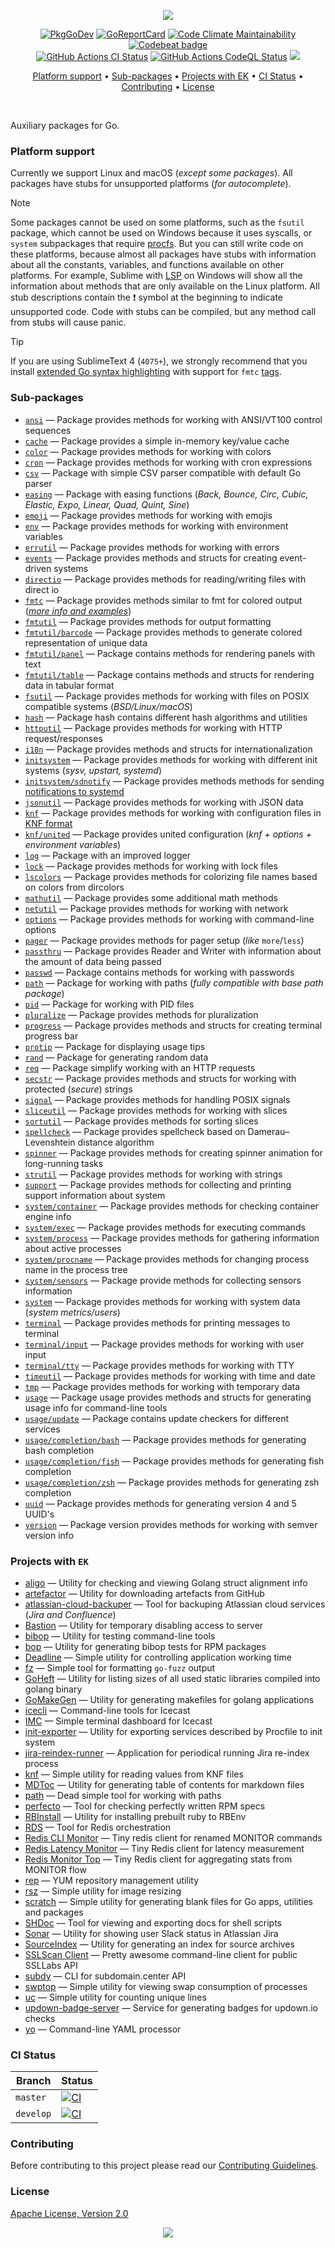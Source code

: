 <p align="center"><a href="#readme"><img src="https://gh.kaos.st/go-ek.svg"/></a></p>

<p align="center">
  <a href="https://kaos.sh/g/ek.v12"><img src="https://gh.kaos.st/godoc.svg" alt="PkgGoDev"></a>
  <a href="https://kaos.sh/r/ek.v12"><img src="https://kaos.sh/r/ek.v12.svg" alt="GoReportCard" /></a>
  <a href="https://kaos.sh/l/ek"><img src="https://kaos.sh/l/210cafc2de7bf4320649.svg" alt="Code Climate Maintainability" /></a>
  <a href="https://kaos.sh/b/ek"><img src="https://kaos.sh/b/3649d737-e5b9-4465-9765-b9f4ebec60ec.svg" alt="Codebeat badge" /></a>
  <br/>
  <a href="https://kaos.sh/w/ek/ci"><img src="https://kaos.sh/w/ek/ci.svg" alt="GitHub Actions CI Status" /></a>
  <a href="https://kaos.sh/w/ek/codeql-analysis"><img src="https://kaos.sh/w/ek/codeql-analysis.svg" alt="GitHub Actions CodeQL Status" /></a>
  <a href="#license"><img src="https://gh.kaos.st/apache2.svg" /></a>
</p>

<p align="center"><a href="#platform-support">Platform support</a> • <a href="#sub-packages">Sub-packages</a> • <a href="#projects-with-ek">Projects with EK</a> • <a href="#ci-status">CI Status</a> • <a href="#contributing">Contributing</a> • <a href="#license">License</a></p>

<br/>

Auxiliary packages for Go.

### Platform support

Currently we support Linux and macOS (_except some packages_). All packages have stubs for unsupported platforms (_for autocomplete_).

> [!NOTE]
> Some packages cannot be used on some platforms, such as the `fsutil` package, which cannot be used on Windows because it uses syscalls, or `system` subpackages that require [procfs](https://en.wikipedia.org/wiki/Procfs). But you can still write code on these platforms, because almost all packages have stubs with information about all the constants, variables, and functions available on other platforms. For example, Sublime with [LSP](https://lsp.sublimetext.io) on Windows will show all the information about methods that are only available on the Linux platform. All stub descriptions contain the ❗ symbol at the beginning to indicate unsupported code. Code with stubs can be compiled, but any method call from stubs will cause panic.

> [!TIP]
> If you are using SublimeText 4 (`4075+`), we strongly recommend that you install [extended Go syntax highlighting](https://github.com/essentialkaos/blackhole-theme-sublime/blob/master/fmtc.sublime-syntax) with support for `fmtc` [tags](fmtc).

### Sub-packages

- [`ansi`](https://kaos.sh/g/ek.v12/ansi) — Package provides methods for working with ANSI/VT100 control sequences
- [`cache`](https://kaos.sh/g/ek.v12/cache) — Package provides a simple in-memory key/value cache
- [`color`](https://kaos.sh/g/ek.v12/color) — Package provides methods for working with colors
- [`cron`](https://kaos.sh/g/ek.v12/cron) — Package provides methods for working with cron expressions
- [`csv`](https://kaos.sh/g/ek.v12/csv) — Package with simple CSV parser compatible with default Go parser
- [`easing`](https://kaos.sh/g/ek.v12/easing) — Package with easing functions (_Back, Bounce, Circ, Cubic, Elastic, Expo, Linear, Quad, Quint, Sine_)
- [`emoji`](https://kaos.sh/g/ek.v12/emoji) — Package provides methods for working with emojis
- [`env`](https://kaos.sh/g/ek.v12/env) — Package provides methods for working with environment variables
- [`errutil`](https://kaos.sh/g/ek.v12/errutil) — Package provides methods for working with errors
- [`events`](https://kaos.sh/g/ek.v12/events) — Package provides methods and structs for creating event-driven systems
- [`directio`](https://kaos.sh/g/ek.v12/directio) — Package provides methods for reading/writing files with direct io
- [`fmtc`](https://kaos.sh/g/ek.v12/fmtc) — Package provides methods similar to fmt for colored output ([_more info and examples_](fmtc/README.md))
- [`fmtutil`](https://kaos.sh/g/ek.v12/fmtutil) — Package provides methods for output formatting
- [`fmtutil/barcode`](https://kaos.sh/g/ek.v12/fmtutil/barcode) — Package provides methods to generate colored representation of unique data
- [`fmtutil/panel`](https://kaos.sh/g/ek.v12/fmtutil/panel) — Package contains methods for rendering panels with text
- [`fmtutil/table`](https://kaos.sh/g/ek.v12/fmtutil/table) — Package contains methods and structs for rendering data in tabular format
- [`fsutil`](https://kaos.sh/g/ek.v12/fsutil) — Package provides methods for working with files on POSIX compatible systems (_BSD/Linux/macOS_)
- [`hash`](https://kaos.sh/g/ek.v12/hash) — Package hash contains different hash algorithms and utilities
- [`httputil`](https://kaos.sh/g/ek.v12/httputil) — Package provides methods for working with HTTP request/responses
- [`i18n`](https://kaos.sh/g/ek.v12/i18n) — Package provides methods and structs for internationalization
- [`initsystem`](https://kaos.sh/g/ek.v12/initsystem) — Package provides methods for working with different init systems (_sysv, upstart, systemd_)
- [`initsystem/sdnotify`](https://kaos.sh/g/ek.v12/initsystem/sdnotify) — Package provides methods methods for sending [notifications to systemd](https://www.freedesktop.org/software/systemd/man/latest/sd_notify.html#Well-known%20assignments)
- [`jsonutil`](https://kaos.sh/g/ek.v12/jsonutil) — Package provides methods for working with JSON data
- [`knf`](https://kaos.sh/g/ek.v12/knf) — Package provides methods for working with configuration files in [KNF format](https://kaos.sh/knf-spec)
- [`knf/united`](https://kaos.sh/g/ek.v12/knf/united) — Package provides united configuration (_knf + options + environment variables_)
- [`log`](https://kaos.sh/g/ek.v12/log) — Package with an improved logger
- [`lock`](https://kaos.sh/g/ek.v12/lock) — Package provides methods for working with lock files
- [`lscolors`](https://kaos.sh/g/ek.v12/lscolors) — Package provides methods for colorizing file names based on colors from dircolors
- [`mathutil`](https://kaos.sh/g/ek.v12/mathutil) — Package provides some additional math methods
- [`netutil`](https://kaos.sh/g/ek.v12/netutil) — Package provides methods for working with network
- [`options`](https://kaos.sh/g/ek.v12/options) — Package provides methods for working with command-line options
- [`pager`](https://kaos.sh/g/ek.v12/pager) — Package provides methods for pager setup (_like_ `more`/`less`)
- [`passthru`](https://kaos.sh/g/ek.v12/passthru) — Package provides Reader and Writer with information about the amount of data being passed
- [`passwd`](https://kaos.sh/g/ek.v12/passwd) — Package contains methods for working with passwords
- [`path`](https://kaos.sh/g/ek.v12/path) — Package for working with paths (_fully compatible with base path package_)
- [`pid`](https://kaos.sh/g/ek.v12/pid) — Package for working with PID files
- [`pluralize`](https://kaos.sh/g/ek.v12/pluralize) — Package provides methods for pluralization
- [`progress`](https://kaos.sh/g/ek.v12/progress) — Package provides methods and structs for creating terminal progress bar
- [`protip`](https://kaos.sh/g/ek.v12/protip) — Package for displaying usage tips
- [`rand`](https://kaos.sh/g/ek.v12/rand) — Package for generating random data
- [`req`](https://kaos.sh/g/ek.v12/req) — Package simplify working with an HTTP requests
- [`secstr`](https://kaos.sh/g/ek.v12/secstr) — Package provides methods and structs for working with protected (_secure_) strings
- [`signal`](https://kaos.sh/g/ek.v12/signal) — Package provides methods for handling POSIX signals
- [`sliceutil`](https://kaos.sh/g/ek.v12/sliceutil) — Package provides methods for working with slices
- [`sortutil`](https://kaos.sh/g/ek.v12/sortutil) — Package provides methods for sorting slices
- [`spellcheck`](https://kaos.sh/g/ek.v12/spellcheck) — Package provides spellcheck based on Damerau–Levenshtein distance algorithm
- [`spinner`](https://kaos.sh/g/ek.v12/spinner) — Package provides methods for creating spinner animation for long-running tasks
- [`strutil`](https://kaos.sh/g/ek.v12/strutil) — Package provides methods for working with strings
- [`support`](https://kaos.sh/g/ek.v12/support) — Package provides methods for collecting and printing support information about system
- [`system/container`](https://kaos.sh/g/ek.v12/system/container) — Package provides methods for checking container engine info
- [`system/exec`](https://kaos.sh/g/ek.v12/system/exec) — Package provides methods for executing commands
- [`system/process`](https://kaos.sh/g/ek.v12/system/process) — Package provides methods for gathering information about active processes
- [`system/procname`](https://kaos.sh/g/ek.v12/system/procname) — Package provides methods for changing process name in the process tree
- [`system/sensors`](https://kaos.sh/g/ek.v12/system/sensors) — Package provide methods for collecting sensors information
- [`system`](https://kaos.sh/g/ek.v12/system) — Package provides methods for working with system data (_system metrics/users_)
- [`terminal`](https://kaos.sh/g/ek.v12/terminal) — Package provides methods for printing messages to terminal
- [`terminal/input`](https://kaos.sh/g/ek.v12/terminal/input) — Package provides methods for working with user input
- [`terminal/tty`](https://kaos.sh/g/ek.v12/terminal/tty) — Package provides methods for working with TTY
- [`timeutil`](https://kaos.sh/g/ek.v12/timeutil) — Package provides methods for working with time and date
- [`tmp`](https://kaos.sh/g/ek.v12/tmp) — Package provides methods for working with temporary data
- [`usage`](https://kaos.sh/g/ek.v12/usage) — Package usage provides methods and structs for generating usage info for command-line tools
- [`usage/update`](https://kaos.sh/g/ek.v12/usage/update) — Package contains update checkers for different services
- [`usage/completion/bash`](https://kaos.sh/g/ek.v12/usage/completion/bash) — Package provides methods for generating bash completion
- [`usage/completion/fish`](https://kaos.sh/g/ek.v12/usage/completion/fish) — Package provides methods for generating fish completion
- [`usage/completion/zsh`](https://kaos.sh/g/ek.v12/usage/completion/zsh) — Package provides methods for generating zsh completion
- [`uuid`](https://kaos.sh/g/ek.v12/uuid) — Package provides methods for generating version 4 and 5 UUID's
- [`version`](https://kaos.sh/g/ek.v12/version) — Package version provides methods for working with semver version info

### Projects with `EK`

- [aligo](https://kaos.sh/aligo) — Utility for checking and viewing Golang struct alignment info
- [artefactor](https://kaos.sh/artefactor) — Utility for downloading artefacts from GitHub
- [atlassian-cloud-backuper](https://kaos.sh/atlassian-cloud-backuper) — Tool for backuping Atlassian cloud services (_Jira and Confluence_)
- [Bastion](https://kaos.sh/bastion) — Utility for temporary disabling access to server
- [bibop](https://kaos.sh/bibop) — Utility for testing command-line tools
- [bop](https://kaos.sh/bop) — Utility for generating bibop tests for RPM packages
- [Deadline](https://kaos.sh/deadline) — Simple utility for controlling application working time
- [fz](https://kaos.sh/fz) — Simple tool for formatting `go-fuzz` output
- [GoHeft](https://kaos.sh/goheft) — Utility for listing sizes of all used static libraries compiled into golang binary
- [GoMakeGen](https://kaos.sh/gomakegen) — Utility for generating makefiles for golang applications
- [icecli](https://kaos.sh/icecli) — Command-line tools for Icecast
- [IMC](https://kaos.sh/imc) — Simple terminal dashboard for Icecast
- [init-exporter](https://github.com/funbox/init-exporter) — Utility for exporting services described by Procfile to init system
- [jira-reindex-runner](https://kaos.sh/jira-reindex-runner) — Application for periodical running Jira re-index process
- [knf](https://kaos.sh/knf) — Simple utility for reading values from KNF files
- [MDToc](https://kaos.sh/mdtoc) — Utility for generating table of contents for markdown files
- [path](https://kaos.sh/path) — Dead simple tool for working with paths
- [perfecto](https://kaos.sh/perfecto) — Tool for checking perfectly written RPM specs
- [RBInstall](https://kaos.sh/rbinstall) — Utility for installing prebuilt ruby to RBEnv
- [RDS](https://kaos.sh/rds) — Tool for Redis orchestration
- [Redis CLI Monitor](https://kaos.sh/redis-cli-monitor) — Tiny redis client for renamed MONITOR commands
- [Redis Latency Monitor](https://kaos.sh/redis-latency-monitor) — Tiny Redis client for latency measurement
- [Redis Monitor Top](https://kaos.sh/redis-monitor-top) — Tiny Redis client for aggregating stats from MONITOR flow
- [rep](https://kaos.sh/rep) — YUM repository management utility
- [rsz](https://kaos.sh/rsz) — Simple utility for image resizing
- [scratch](https://kaos.sh/scratch) — Simple utility for generating blank files for Go apps, utilities and packages
- [SHDoc](https://kaos.sh/shdoc) — Tool for viewing and exporting docs for shell scripts
- [Sonar](https://kaos.sh/sonar) — Utility for showing user Slack status in Atlassian Jira
- [SourceIndex](https://kaos.sh/source-index) — Utility for generating an index for source archives
- [SSLScan Client](https://kaos.sh/sslcli) — Pretty awesome command-line client for public SSLLabs API
- [subdy](https://kaos.sh/subdy) — CLI for subdomain.center API
- [swptop](https://kaos.sh/swptop) — Simple utility for viewing swap consumption of processes
- [uc](https://kaos.sh/uc) — Simple utility for counting unique lines
- [updown-badge-server](https://kaos.sh/updown-badge-server) — Service for generating badges for updown.io checks
- [yo](https://kaos.sh/yo) — Command-line YAML processor

### CI Status

| Branch | Status |
|--------|--------|
| `master` | [![CI](https://kaos.sh/w/ek/ci.svg?branch=master)](https://kaos.sh/w/ek/ci?query=branch:master) |
| `develop` | [![CI](https://kaos.sh/w/ek/ci.svg?branch=develop)](https://kaos.sh/w/ek/ci?query=branch:develop) |

### Contributing

Before contributing to this project please read our [Contributing Guidelines](https://github.com/essentialkaos/contributing-guidelines#contributing-guidelines).

### License

[Apache License, Version 2.0](http://www.apache.org/licenses/LICENSE-2.0)

<p align="center"><a href="https://essentialkaos.com"><img src="https://gh.kaos.st/ekgh.svg"/></a></p>
